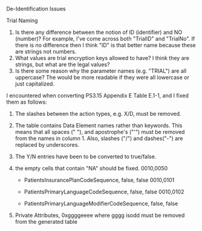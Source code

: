 De-Identification Issues

Trial Naming

1. Is there any difference between the notion of ID (identifier) and NO
   (number)? For example, I've come across both "TrialID" and "TrialNo".
   If there is no difference then I think "ID" is that better name
   because these are strings not numbers.
2. What values are trial encryption keys allowed to have? I think they
   are strings, but what are the legal values?
3. Is there some reason why the parameter names (e.g. "TRIAL") are all
   uppercase? The would be more readable if they were all lowercase or
   just capitalized.

I encountered when converting PS3.15 Appendix E Table E.1-1, and I fixed
them as follows:

1. The slashes between the action types, e.g. X/D, must be removed.
2. The table contains Data Element names rather than keywords. This
   means that all spaces (" "), and apostrophe's ("'") must be removed
   from the names in column 1. Also, slashes ("/") and dashes("-") are
   replaced by underscores.
3. The Y/N entries have been to be converted to true/false.
4. the empty cells that contain "NA" should be fixed. 0010,0050

    - PatientsInsurancePlanCodeSequence, false, false 0010,0101

    - PatientsPrimaryLanguageCodeSequence, false, false 0010,0102

    - PatientsPrimaryLanguageModifierCodeSequence, false, false

5. Private Attributes, 0xggggeeee where gggg isodd must be removed from
the generated table